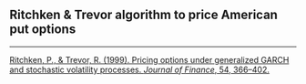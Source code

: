 ## Ritchken & Trevor algorithm to price American put options
-----------------------------------------------------------------------------------------
[Ritchken, P., & Trevor, R. (1999). Pricing options under generalized GARCH and stochastic volatility processes. *Journal of Finance*, 54, 366–402.](https://onlinelibrary.wiley.com/doi/abs/10.1111/0022-1082.00109)
